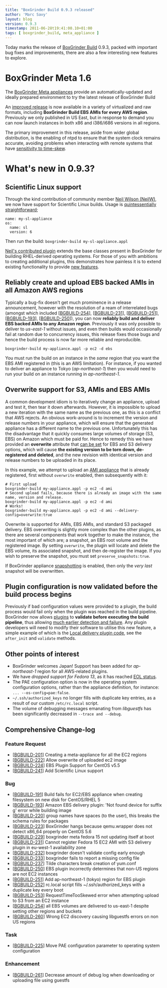 ```yaml
---
title: "BoxGrinder Build 0.9.3 released"
author: 'Marc Savy'
layout: blog
version: 0.9.3
timestamp: 2011-06-28t19:41:00.10+01:00
tags: [ boxgrinder_build, meta_appliance ]
---
```


Today marks the release of [BoxGrinder Build](/build/) 0.9.3, packed with important bug fixes and improvements, there are also a few interesting new features to explore.

# BoxGrinder Meta 1.6

The [BoxGrinder Meta appliances](/download/boxgrinder-build-meta-appliance/) provide an automatically-updated and ideally prepared environment to try the latest release of BoxGrinder Build

An [improved release](/download/boxgrinder-build-meta-appliance/) is now available in a variety of virtualized and raw formats, including **BoxGrinder Build EBS AMIs for every AWS region**.  Previously we only published in US East, but in response to demand you can now launch instances in both x86 and i386/i686 versions in all regions. 

The primary improvement in this release, aside from wider global distribution, is the enabling of ntpd to ensure that the system clock remains accurate, avoiding problems when interacting with remote systems that have [sensitivity to time-skew](https://issues.jboss.org/browse/BGBUILD-253). 

# What's new in 0.9.3?

## Scientific Linux support
Through the kind contribution of community member [Neil Wilson (NeilW)](https://github.com/NeilW/), we now have support for Scientific Linux builds. Usage is [quintessentially straightforward](/tutorials/boxgrinder-build-quick-start/build-your-first-appliance/);

    name: my-sl-appliance
    os:
      name: sl
      version: 6

Then run the build: `boxgrinder-build my-sl-appliance.appl`

[Neil's contributed plugin](https://github.com/boxgrinder/boxgrinder-build/blob/b3638120839fb1ccaf319bad6044cef291577f31/lib/boxgrinder-build/plugins/os/sl/sl-plugin.rb) extends the base classes present in BoxGrinder for building RHEL-derived operating systems. For those of you with ambitions to creating additional plugins, this demonstrates how painless it is to extend existing functionality to provide [new features](/tutorials/how-to-write-a-plugin-for-boxgrinder-build/).

## Reliably create and upload EBS backed AMIs in all Amazon AWS regions
Typically a bug-fix doesn't get much prominence in a release announcement, however with the resolution of a ream of interrelated bugs (amongst which included [[BGBUILD-254][]], [[BGBUILD-231][]], [[BGBUILD-251][]], [[BGBUILD-193][]], [[BGBUILD-250][]]), you can now **reliably build and deliver EBS backed AMIs to any Amazon region**. Previously it was only possible to deliver to _us-east-1_ without issues, and even then builds would occasionally fail at random due to concurrency issues, this release fixes those bugs and hence the build process is now far more reliable and reproducible.

    boxgrinder-build my-appliance.appl -p ec2 -d ebs

You must run the build on an instance in the _same_ region that you want the EBS AMI registered in (this is an AWS limitation).  For instance, if you wanted to deliver an appliance to Tokyo (_ap-northeast-1_) then you would need to run your build on an instance running in _ap-northeast-1_.

## Overwrite support for S3, AMIs and EBS AMIs
A common development idiom is to iteratively change an appliance, upload and test it, then tear it down afterwards. However, it is impossible to upload a new iteration with the same name as the previous one, as this is a conflict that AWS rejects.  An obvious work-around is to increment the version and release numbers in your appliance, which will ensure that the generated appliance has a different name to the previous one.  Unfortunately this has the disadvantage that it quickly consumes large volumes of storage (S3, EBS) on Amazon which must be paid for.  Hence to remedy this we have provided an **overwrite** attribute that [can be set](/tutorials/boxgrinder-build-plugins/#Plugin_configuration) for EBS and S3 delivery options, which will cause **the existing version to be torn down, de-registered and deleted**, and the new revision with identical version and release numbers to be uploaded in its place.

In this example, we attempt to upload an [AMI appliance](/tutorials/boxgrinder-build-plugins/#S3_Delivery_Plugin) that is already registered, first without `overwrite` enabled, then subsequently with it:
 
    # First upload
    boxgrinder-build my-appliance.appl -p ec2 -d ami
    # Second upload fails, because there is already an image with the same name, version and release.
    boxgrinder-build my-appliance.appl -p ec2 -d ami
    # Works!
    boxgrinder-build my-appliance.appl -p ec2 -d ami --delivery-config=overwrite:true

Overwrite is supported for AMIs, EBS AMIs, and standard S3 packaged delivery.  EBS overwriting is slightly more complex than the other plugins, as there are several components that work together to make the instance, the most important of which are; a snapshot, an EBS root volume and the registered image.  By setting `overwrite`, the plugin will locate and delete the EBS volume, its associated snapshot, and then de-register the image. If you wish to preserve the snapshot, you must set `preserve_snapshots:true`.

If BoxGrinder appliance [snapshotting](/blog/2011/02/09/boxgrinder-build-0-8-0-released-finally/#Snapshot_support_for_EC2_appliances) is enabled, then only the _very last_ snapshot will be overwritten.

## Plugin configuration is now validated before the build process begins
Previously if bad configuration values were provided to a plugin, the build process would fail only when the plugin was reached in the build pipeline.  BoxGrinder now allows [plugins](/tutorials/boxgrinder-build-plugins/) to **validate before executing the build pipeline**, thus allowing [much earlier detection and failure](/tutorials/how-to-write-a-plugin-for-boxgrinder-build/).  Any plugin developers will need to modify their software to utilise this new feature, a simple example of which is the [Local delivery plugin code](https://github.com/boxgrinder/boxgrinder-build/blob/fb5831fa994a096ed5014a766eb9ca2bba133082/lib/boxgrinder-build/plugins/delivery/local/local-plugin.rb), see the `after_init` and `validate` methods.

## Other points of interest
  - BoxGrinder welcomes Japan! Support has been added for _ap-northeast-1_ region for all AWS-related plugins.
  - We have *dropped support for Fedora 13*, as it has reached [EOL status](http://lists.fedoraproject.org/pipermail/announce/2011-June/002979.html).
  - The PAE configuration option is now in the operating system configuration options, rather than the appliance definition, for instance: `... --os-config=pae:false`.
  - `~/.ssh/authorized_keys` no longer fills with duplicate key entries, as a result of our custom `/etc/rc.local` script.
  - The volume of debugging messages emanating from _libguestfs_ has been significantly decreased in `--trace and --debug`.
  
## Comprehensive Change-log  

### Feature Request
 - [[BGBUILD-201][]] Creating a meta-appliance for all the EC2 regions
 - [[BGBUILD-222][]] Allow overwrite of uploaded ec2 image
 - [[BGBUILD-224][]] EBS Plugin Support for CentOS v5.5
 - [[BGBUILD-241][]] Add Scientific Linux support

### Bug

- [[BGBUILD-191][]] Build fails for EC2/EBS appliance when creating filesystem on new disk for CentOS/RHEL 5
- [[BGBUILD-193][]] Amazon EBS delivery plugin: 'Not found device for suffix g' error while building image
- [[BGBUILD-220][]] group names have spaces (to the user), this breaks the schema rules for packages
- [[BGBUILD-223][]] BoxGrinder hangs because qemu.wrapper does not detect x86_64 properly on CentOS 5.6
- [[BGBUILD-229][]] boxgrinder meta fedora 15 not updating itself at boot
- [[BGBUILD-231][]] Cannot register Fedora 15 EC2 AMI with S3 delivery plugin in eu-west-1 availability zone
- [[BGBUILD-232][]] boxgrinder doesn't validate config early enough
- [[BGBUILD-233][]] boxgrinder fails to report a missing config file
- [[BGBUILD-237][]] Tilde characters break creation of yum.conf
- [[BGBUILD-250][]] EBS plugin incorrectly determines that non-US regions are not EC2 instances
- [[BGBUILD-251][]] Add ap-northeast-1 (tokyo) region for EBS plugin
- [[BGBUILD-252][]] rc.local script fills ~/.ssh/authorized_keys with a duplicate key every boot
- [[BGBUILD-253][]] RequestTimeTooSkewed error when attempting upload to S3 from an EC2 instance
- [[BGBUILD-254][]] all EBS volumes are delivered to us-east-1 despite setting other regions and buckets
- [[BGBUILD-260][]] Wrong EC2 discovery causing libguestfs errors on non US regions

### Task

- [[BGBUILD-225][]] Move PAE configuration parameter to operating system configuration

### Enhancement

- [[BGBUILD-261][]] Decrease amount of debug log when downloading or uploading file using guestfs

  [BGBUILD-201]: http://issues.jboss.org/browse/BGBUILD-201
  [BGBUILD-222]: http://issues.jboss.org/browse/BGBUILD-222
  [BGBUILD-224]: http://issues.jboss.org/browse/BGBUILD-224
  [BGBUILD-241]: http://issues.jboss.org/browse/BGBUILD-241
  [BGBUILD-191]: http://issues.jboss.org/browse/BGBUILD-191
  [BGBUILD-193]: http://issues.jboss.org/browse/BGBUILD-193
  [BGBUILD-220]: http://issues.jboss.org/browse/BGBUILD-220
  [BGBUILD-223]: http://issues.jboss.org/browse/BGBUILD-223
  [BGBUILD-229]: http://issues.jboss.org/browse/BGBUILD-229
  [BGBUILD-231]: http://issues.jboss.org/browse/BGBUILD-231
  [BGBUILD-232]: http://issues.jboss.org/browse/BGBUILD-232
  [BGBUILD-233]: http://issues.jboss.org/browse/BGBUILD-233
  [BGBUILD-237]: http://issues.jboss.org/browse/BGBUILD-237
  [BGBUILD-250]: http://issues.jboss.org/browse/BGBUILD-250
  [BGBUILD-251]: http://issues.jboss.org/browse/BGBUILD-251
  [BGBUILD-252]: http://issues.jboss.org/browse/BGBUILD-252
  [BGBUILD-253]: http://issues.jboss.org/browse/BGBUILD-253
  [BGBUILD-254]: http://issues.jboss.org/browse/BGBUILD-254
  [BGBUILD-260]: http://issues.jboss.org/browse/BGBUILD-260
  [BGBUILD-225]: http://issues.jboss.org/browse/BGBUILD-225
  [BGBUILD-261]: http://issues.jboss.org/browse/BGBUILD-261
